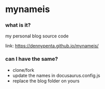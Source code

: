 # mynameis

### what is it?

my personal blog source code

link: https://dennypenta.github.io/mynameis/

### can I have the same?

- clone/fork
- update the names in docusaurus.config.js
- replace the blog folder on yours
